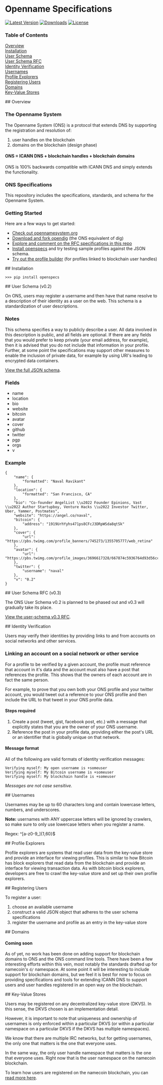 Openname Specifications
=============

[![Latest Version](https://pypip.in/version/openspecs/badge.svg)](https://pypi.python.org/pypi/openspecs/)
[![Downloads](https://pypip.in/download/openspecs/badge.svg)](https://pypi.python.org/pypi/openspecs/)
[![License](https://pypip.in/license/openspecs/badge.svg)](https://pypi.python.org/pypi/openspecs>/)

### Table of Contents
[Overview](#overview)  
[Installation](#installation)  
[User Schema](#schema)  
[User Schema RFC](#schema-rfc)  
[Identity Verification](#verification)  
[Usernames](#usernames)  
[Profile Explorers](#explorers)  
[Registering Users](#registration)  
[Domains](#domains)  
[Key-Value Stores](#kvstores)  

<a name="overview"/>
## Overview

### The Openname System

The Openname System (ONS) is a protocol that extends DNS by supporting the registration and resolution of:

1. user handles on the blockchain
1. domains on the blockchain (design phase)

#### ONS = ICANN DNS + blockchain handles + blockchain domains

ONS is 100% backwards compatible with ICANN DNS and simply extends the functionality.

### ONS Specifications

This repository includes the specifications, standards, and schema for the Openname System.

### Getting Started

Here are a few ways to get started:

+ <a href="https://opennamesystem.org">Check out opennamesystem.org</a>
+ <a href="https://github.com/opennamesystem/openspecs">Download and fork opendig</a> (the ONS equivalent of dig)
+ <a href="/openspecs/userschema_rfc.py">Explore and comment on the RFC specifications in this repo</a>
+ [Install openspecs](#installation) and try testing sample profiles against the JSON schema.
+ <a href="/scripts/profile_builder.py">Try out the profile builder</a> (for profiles linked to blockchain user handles)

<a name="installation"/>
## Installation

    >>> pip install openspecs

<a name="schema"/>
## User Schema (v0.2)

On ONS, users may register a username and then have that name resolve to a description of their identity as a user on the web. This schema is a standardization of user descriptions.

### Notes

This schema specifies a way to publicly describe a user. All data involved in this description is public, and all fields are optional. If there are any fields that you would prefer to keep private (your email address, for example), then it is advised that you do not include that information in your profile. Further, at some point the specifications may support other measures to enable the inclusion of private data, for example by using URI's leading to encrypted data containers.

[View the full JSON schema](/openspecs/userschema/schema.py).

### Fields

+ name
+ location
+ bio
+ website
+ bitcoin
+ avatar
+ cover
+ github
+ twitter
+ pgp
+ orgs
+ v

### Example
<pre><code>{
    "name": {
        "formatted": "Naval Ravikant"
    },
    "location": {
        "formatted": "San Francisco, CA"
    },
    "bio": "Co-founder AngelList \\u2022 Founder Epinions, Vast \\u2022 Author Startupboy, Venture Hacks \\u2022 Investor Twitter, Uber, Yammer, Postmates",
    "website": "https://angel.co/naval",
    "bitcoin": {
        "address": "1919UrhYyhs471ps8CFcJ3DRpWSda8qtSk"
    },
    "cover": {
        "url": "https://pbs.twimg.com/profile_banners/745273/1355705777/web_retina"
    },
    "avatar": {
        "url": "https://pbs.twimg.com/profile_images/3696617328/667874c5936764d93d56ccc76a2bcc13.jpeg"
    },
    "twitter": {
        "username": "naval"
    },
    "v": "0.2"
}</code></pre>

<a name="schema-rfc"/>
## User Schema RFC (v0.3)

The ONS User Schema v0.2 is planned to be phased out and v0.3 will gradually take its place. 

[View the user-schema v0.3 RFC](/rfcs/0002-rfc-user-schema-v0.3.md).

<a name="verification"/>
## Identity Verification

Users may verify their identities by providing links to and from accounts on social networks and other services.

### Linking an account on a social network or other service

For a profile to be verified by a given account, the profile must reference that account in it's data and the account must also have a post that references the profile. This shows that the owners of each account are in fact the same person.

For example, to prove that you own both your ONS profile and your twitter account, you would tweet out a reference to your ONS profile and then include the URL to that tweet in your ONS profile data.

#### Steps required

1. Create a post (tweet, gist, facebook post, etc.) with a message that explicitly states that you are the owner of your ONS username.
2. Reference the post in your profile data, providing either the post's URL or an identifier that is globally unique on that network.

#### Message format

All of the following are valid formats of identity verification messages:

    Verifying myself: My open username is +someuser
    Verifying myself: My Bitcoin username is +someuser
    Verifying myself: My blockchain handle is +someuser

*Messages are not case sensitive.*

<a name="usernames"/>
## Usernames

Usernames may be up to 60 characters long and contain lowercase letters, numbers, and underscores.

**Note:** usernames with ANY uppercase letters will be ignored by crawlers, so make sure to only use lowercase letters when you register a name.

Regex: ^[a-z0-9_]{1,60}$

<a name="explorers"/>
## Profile Explorers

Profile explorers are systems that read user data from the key-value store and provide an interface for viewing profiles. This is similar to how Bitcoin has block explorers that read data from the blockchain and provide an interface for viewing transaction data. As with bitcoin block explorers, developers are free to crawl the key-value store and set up their own profile explorers.

<a name="registration"/>
## Registering Users

To register a user:

1. choose an available username
2. construct a valid JSON object that adheres to the user schema specifications
3. register the username and profile as an entry in the key-value store

<a name="domains"/>
## Domains

#### Coming soon

As of yet, no work has been done on adding support for blockchain domains to ONS and the ONS command line tools. There have been a few interesting efforts within this vein, most notably the standards drafted up for namecoin's `d/` namespace. At some point it will be interesting to include support for blockchain domains, but we feel it is best for now to focus on providing specifications and tools for extending ICANN DNS to support users and user handles registered in an open way on the blockchain.

<a name="kvstores"/>
## Key-Value Stores

Users may be registered on any decentralized key-value store (DKVS). In this sense, the DKVS chosen is an implementation detail.

However, it is important to note that uniqueness and ownership of usernames is only enforced within a particular DKVS (or within a particular namespace on a particular DKVS if the DKVS has multiple namespaces).

We know that there are multiple IRC networks, but for getting usernames, the only one that matters is the one that everyone uses.

In the same way, the only user handle namespace that matters is the one that everyone uses. Right now that is the user namespace on the namecoin blockchain.

To learn how users are registered on the namecoin blockchain, you can [read more here](/NAMECOIN.md).
